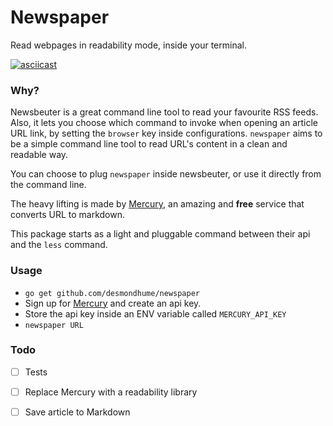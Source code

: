# Newspaper

Read webpages in readability mode, inside your terminal.

[![asciicast](https://asciinema.org/a/5yK2tOZGQ2AorIsZKRMv2ghc2.png)](https://asciinema.org/a/5yK2tOZGQ2AorIsZKRMv2ghc2)

### Why?
Newsbeuter is a great command line tool to read your favourite RSS feeds.
Also, it lets you choose which command to invoke when opening an article URL link, by setting the `browser` key inside configurations.
`newspaper` aims to be a simple command line tool to read URL's content in a clean and readable way.

You can choose to plug `newspaper` inside newsbeuter, or use it directly from the command line.

The heavy lifting is made by [Mercury](https://mercury.postlight.com/web-parser/), an amazing and **free** service that converts URL to markdown.

This package starts as a light and pluggable command between their api and the `less` command.

### Usage

- `go get github.com/desmondhume/newspaper`
- Sign up for [Mercury](https://mercury.postlight.com/) and create an api key.
- Store the api key inside an ENV variable called `MERCURY_API_KEY`
- `newspaper URL`


### Todo

- [ ] Tests
- [ ] Replace Mercury with a readability library
- [ ] Save article to Markdown

